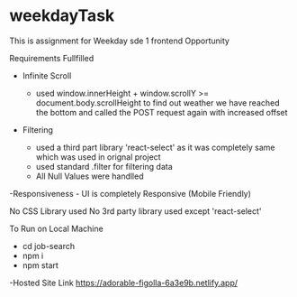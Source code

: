 # weekdayTask
This is assignment for Weekday sde 1 frontend Opportunity

Requirements Fullfilled

- Infinite Scroll 
    - used  window.innerHeight + window.scrollY >= document.body.scrollHeight to find out weather we have reached the bottom and called the POST request again with increased offset

- Filtering 
    - used a third part library 'react-select' as it was completely same which was used in orignal project
    - used standard .filter for filtering data 
    - All Null Values were handlled 

-Responsiveness
    - UI is completely Responsive (Mobile Friendly)

No CSS Library used
No 3rd party library used except 'react-select'

To Run on Local Machine 
- cd job-search
-  npm i
- npm start

-Hosted Site Link
https://adorable-figolla-6a3e9b.netlify.app/
